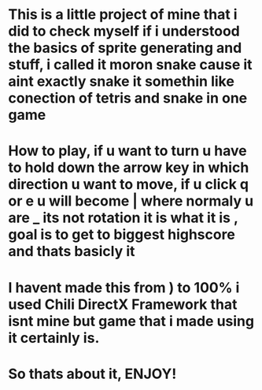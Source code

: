 # This is a little project of mine that i did to check myself if i understood the basics of sprite generating and stuff, i called it moron snake cause it aint exactly snake it somethin like conection of tetris and snake in one game
# How to play, if u want to turn u have to hold down the arrow key in which direction u want to move, if u click q or e u will become | where normaly u are _ its not rotation it is what it is , goal is to get to biggest highscore and thats basicly it
# I havent made this from ) to 100% i used Chili DirectX Framework that isnt mine but game that i made using it certainly is.
# So thats about it, ENJOY!
